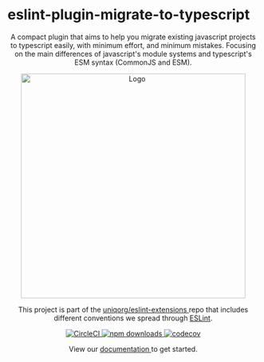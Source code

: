 # eslint-plugin-migrate-to-typescript

<p align="center" style="text-align: center;">
A compact plugin that aims to help you migrate existing javascript projects to typescript easily, with minimum effort, and minimum mistakes. Focusing on the main differences of javascript's module systems and typescript's ESM syntax (CommonJS and ESM).

</p>

<p align="center">
<img src="https://github.com/uniqorg/eslint-extensions/blob/main/assets/eslint-logo.svg" alt="Logo" width="450"></p>
</p>

<p align="center">
This project is part of the
<a href="https://github.com/uniqorg/eslint-extensions">
uniqorg/eslint-extensions
</a> repo that includes different conventions we spread through <a href="https://eslint.org/">ESLint</a>.

</p>

<p align="center">
  <a href="https://app.circleci.com/pipelines/github/uniqorg/eslint-plugin-migrate-to-typescript?branch=main" target="_blank">
    <img src="https://img.shields.io/circleci/build/github/uniqorg/eslint-plugin-migrate-to-typescript/main" alt="CircleCI" />
  </a>
  <a href="https://www.npmjs.com/package/eslint-plugin-migrate-to-typescript" target="_blank">
    <img src="https://img.shields.io/npm/dm/eslint-plugin-migrate-to-typescript" alt="npm downloads" />
  </a>
  <a href="https://codecov.io/gh/uniqorg/eslint-extensions">
    <img src="https://codecov.io/gh/uniqorg/eslint-extensions/branch/main/graph/badge.svg?token=R2J9M4Q2RA" alt="codecov" />
  </a>
</p>

<p align="center">
  View our
  <a href="https://uniqorg.github.io/eslint-extensions">
    documentation
  </a>
  to get started.
</p>
